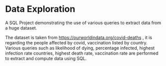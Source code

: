 # Data Exploration

A SQL Project demonstrating the use of various queries to extract data from a huge dataset. 

The dataset is taken from https://ourworldindata.org/covid-deaths , it is regarding the people affected by covid, vaccination listed by country.
Various queries such as likelihood of dying, percentage infected, highest infection rate countries, highest death rate, vaccination rate are performed to extract and compute data using SQL.

